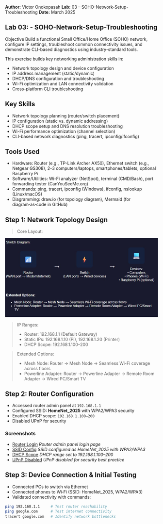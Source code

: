 **Author:** Victor Onokopasah
**Lab:** 03 – SOHO-Network-Setup-Troubleshooting
**Date:** March 2025

## Lab 03: - SOHO-Network-Setup-Troubleshooting
Objective
Build a functional Small Office/Home Office (SOHO) network, configure IP settings, troubleshoot common connectivity issues, and demonstrate CLI-based diagnostics using industry-standard tools.

This exercise builds key networking administration skills in:

- Network topology design and device configuration
- IP address management (static/dynamic)
- DHCP/DNS configuration and troubleshooting
- Wi-Fi optimization and LAN connectivity validation
- Cross-platform CLI troubleshooting
  
## Key Skills
- Network topology planning (router/switch placement)
- IP configuration (static vs. dynamic addressing)
- DHCP scope setup and DNS resolution troubleshooting
- Wi-Fi performance optimization (channel selection)
- CLI-based network diagnostics (ping, tracert, ipconfig/ifconfig)
  
## Tools Used
- Hardware: Router (e.g., TP-Link Archer AX50), Ethernet switch (e.g., Netgear GS308), 2–3 computers/laptops, smartphones/tablets, optional Raspberry Pi
- Software/Utilities: Wi-Fi analyzer (NetSpot), terminal (CMD/Bash), port forwarding tester (CanYouSeeMe.org)
- Commands: ping, tracert, ipconfig (Windows), ifconfig, nslookup (Linux/macOS)
- Diagramming: draw.io (for topology diagram), Mermaid (for diagram‑as‑code in GitHub)

## Step 1: Network Topology Design  
> Core Layout:

![Network Topology Design](Images/topology-design.jpg)

> IP Ranges:
> - Router: 192.168.1.1 (Default Gateway)
> - Static IPs: 192.168.1.10 (Pi), 192.168.1.20 (Printer)
> - DHCP Scope: 192.168.1.100–200

> Extended Options:  
> - Mesh Node: Router → Mesh Node → Seamless Wi-Fi coverage across floors  
> - Powerline Adapter: Router → Powerline Adapter → Remote Room Adapter → Wired PC/Smart TV

  ## Step 2: Router Configuration

- Accessed router admin panel at `192.168.1.1`
- Configured SSID: **HomeNet_2025** with WPA2/WPA3 security
- Enabled DHCP scope: `192.168.1.100–200`
- Disabled UPnP for security

### Screenshots
- [Router Login](Images/router-login.jpg) *Router admin panel login page*
- [SSID Config](Images/router-ssid.jpg) *SSID configured as HomeNet_2025 with WPA2/WPA3*
- [DHCP Scope](Images/router-dhcp.jpg) *DHCP range set to 192.168.1.100–200*
- [UPnP Disabled](Images/router-upnp.jpg) *UPnP disabled for security best practice*

## Step 3: Device Connection & Initial Testing

- Connected PCs to switch via Ethernet
- Connected phones to Wi‑Fi (SSID: HomeNet_2025, WPA2/WPA3)
- Validated connectivity with commands:

```bash
ping 192.168.1.1     # Test router reachability
ping google.com      # Test internet connectivity
tracert google.com   # Identify network bottlenecks

